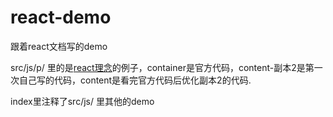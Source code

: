 # react-demo

跟着react文档写的demo

src/js/p/ 里的是<a href="https://react.docschina.org/docs/thinking-in-react.html">react理念</a>的例子，container是官方代码，content-副本2是第一次自己写的代码，content是看完官方代码后优化副本2的代码.

index里注释了src/js/ 里其他的demo
